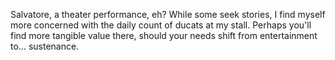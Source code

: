 Salvatore, a theater performance, eh? While some seek stories, I find myself more concerned with the daily count of ducats at my stall. Perhaps you'll find more tangible value there, should your needs shift from entertainment to... sustenance.
